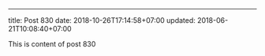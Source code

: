 ---
title: Post 830
date: 2018-10-26T17:14:58+07:00
updated: 2018-06-21T10:08:40+07:00

This is content of post 830